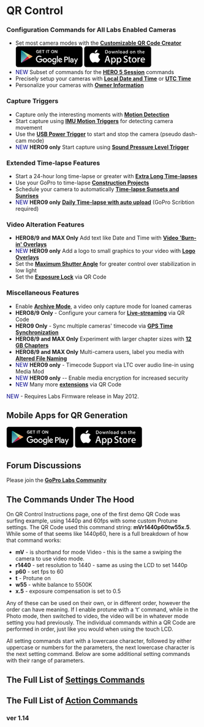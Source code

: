 # QR Control

### Configuration Commands for All Labs Enabled Cameras
* Set most camera modes with the [**Customizable QR Code Creator**](./custom)
[![google play](google-play-823.png)](https://play.google.com/store/apps/details?id=com.miscdata.qrcontrol)
[![apple app store](apple-store-823.png)](https://apps.apple.com/us/app/gopro-app/id1518134202)
* <span style="color:darkblue">NEW</span> Subset of commands for the [**HERO 5 Session**](./session5) commands
* Precisely setup your cameras with [**Local Date and Time**](./precisiontime) or [**UTC Time**](./precisiontime_utc)
* Personalize your cameras with [**Owner Information**](./owner)

### Capture Triggers 
* Capture only the interesting moments with [**Motion Detection**](./motion)
* Start capture using [**IMU Motion Triggers**](./imutrigger) for detecting camera movement
* Use the [**USB Power Trigger**](./usb) to start and stop the camera (pseudo dash-cam mode)
* <span style="color:darkblue">NEW</span> **HERO9 only** Start capture using [**Sound Pressure Level Trigger**](./spltrigger)

### Extended Time-lapse Features
* Start a 24-hour long time-lapse or greater with [**Extra Long Time-lapses**](./longtimelapse)
* Use your GoPro to time-lapse [**Construction Projects**](./construction)
* Schedule your camera to automatically [**Time-lapse Sunsets and Sunrises**](./solartimelapse)
* <span style="color:darkblue">NEW</span> **HERO9 only** [**Daily Time-lapse with auto upload**](./dailytl) (GoPro Scribtion required)

### Video Alteration Features
* **HERO8/9 and MAX Only** Add text like Date and Time with [**Video 'Burn-in' Overlays**](./overlays)
* <span style="color:darkblue">NEW</span> **HERO9 only** Add a logo to small graphics to your video with [**Logo Overlays**](./logo)
* Set the [**Maximum Shutter Angle**](./maxshut) for greater control over stabilization in low light
* Set the [**Exposure Lock**](./explock) via QR Code

### Miscellaneous Features
* Enable [**Archive Mode**](./archive), a video only capture mode for loaned cameras 
* **HERO8/9 Only** - Configure your camera for [**Live-streaming**](./rtmp) via QR Code
* **HERO9 Only** - Sync multiple cameras' timecode via [**GPS Time Synchronization**](./gpssync)
* **HERO8/9 and MAX Only** Experiment with larger chapter sizes with [**12 GB Chapters**](./chapters)
* **HERO8/9 and MAX Only** Multi-camera users, label you media with [**Altered File Naming**](./basename)
* <span style="color:darkblue">NEW</span> **HERO9 only** - Timecode Support via LTC over audio line-in using Media Mod 
* <span style="color:darkblue">NEW</span> **HERO9 only** -- Enable media encryption for increased security
* <span style="color:darkblue">NEW</span> Many more [**extensions**](./extensions) via QR Code

<span style="color:darkblue">NEW</span> - Requires Labs Firmware release in May 2012.

## Mobile Apps for QR Generation

[![google play](google-play-823.png)](https://play.google.com/store/apps/details?id=com.miscdata.qrcontrol)
[![apple app store](apple-store-823.png)](https://apps.apple.com/us/app/gopro-app/id1518134202)

## Forum Discussions 

Please join the [**GoPro Labs Community**](https://community.gopro.com/t5/GoPro-Labs/bd-p/GoProLabs)

## The Commands Under The Hood 

On QR Control Instructions page, one of the first demo QR Code was surfing example, using 1440p and 60fps with some custom Protune settings. The QR Code used this command string: **mVr1440p60tw55x.5**. While some of that seems like 1440p60, here is a full breakdown of how that command works:

* **mV** - is shorthand for mode Video - this is the same a swiping the camera to use video mode.
* **r1440** - set resolution to 1440 - same as using the LCD to set 1440p
* **p60** - set fps to 60 
* **t** - Protune on
* **w55** - white balance to 5500K
* **x.5** - exposure compensation is set to 0.5
  
Any of these can be used on their own, or in different order, however the order can have meaning.  If I enable protune with a ‘t’ command, while in the Photo mode, then switched to video, the video will be in whatever mode setting you had previously. The individual commands within a QR Code are performed in order, just like you would when using the touch LCD.

All setting commands start with a lowercase character, followed by either uppercase or numbers for the parameters, the next lowercase character is the next setting command. Below are some additional setting commands with their range of parameters.

## The Full List of [**Settings Commands**](./settings)

## The Full List of [**Action Commands**](./actions)


### ver 1.14
